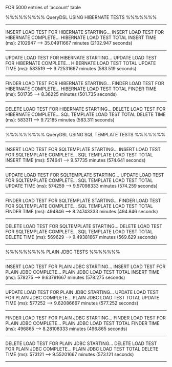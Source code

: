FOR 5000 entries of 'account' table

%%%%%%%%% QueryDSL USING HIBERNATE TESTS %%%%%%%

*********************************
INSERT LOAD TEST FOR HIBERNATE STARTING...
INSERT LOAD TEST FOR HIBERNATE COMPLETE...
HIBERNATE LOAD TEST TOTAL INSERT TIME (ms): 2102947	--> 35.04911667 minutes (2102.947 seconds)
*********************************
UPDATE LOAD TEST FOR HIBERNATE STARTING...
UPDATE LOAD TEST FOR HIBERNATE COMPLETE...
HIBERNATE LOAD TEST TOTAL UPDATE TIME (ms): 583519	--> 9.72531667 minutes (583.519 seconds)
*********************************
FINDER LOAD TEST FOR HIBERNATE STARTING...
FINDER LOAD TEST FOR HIBERNATE COMPLETE...
HIBERNATE LOAD TEST TOTAL FINDER TIME (ms): 501735	--> 8.36225 minutes (501.735 seconds)
*********************************
DELETE LOAD TEST FOR HIBERNATE STARTING...
DELETE LOAD TEST FOR HIBERNATE COMPLETE...
SQL TEMPLATE LOAD TEST TOTAL DELETE TIME (ms): 583311	--> 9.72185 minutes (583.311 seconds)
*********************************



%%%%%%%%% QueryDSL USING SQL TEMPLATE TESTS %%%%%%%

*********************************
INSERT LOAD TEST FOR SQLTEMPLATE STARTING...
INSERT LOAD TEST FOR SQLTEMPLATE COMPLETE...
SQL TEMPLATE LOAD TEST TOTAL INSERT TIME (ms): 574641	--> 9.57735 minutes (574.641 seconds)
*********************************
UPDATE LOAD TEST FOR SQLTEMPLATE STARTING...
UPDATE LOAD TEST FOR SQLTEMPLATE COMPLETE...
SQL TEMPLATE LOAD TEST TOTAL UPDATE TIME (ms): 574259	--> 9.57098333 minutes (574.259 seconds)
*********************************
FINDER LOAD TEST FOR SQLTEMPLATE STARTING...
FINDER LOAD TEST FOR SQLTEMPLATE COMPLETE...
SQL TEMPLATE LOAD TEST TOTAL FINDER TIME (ms): 494846	--> 8.24743333 minutes (494.846 seconds)
*********************************
DELETE LOAD TEST FOR SQLTEMPLATE STARTING...
DELETE LOAD TEST FOR SQLTEMPLATE COMPLETE...
SQL TEMPLATE LOAD TEST TOTAL DELETE TIME (ms): 569629	--> 9.49381667 minutes (569.629 seconds)
*********************************



%%%%%%%%% PLAIN JDBC TESTS %%%%%%%

*********************************
INSERT LOAD TEST FOR PLAIN JDBC STARTING...
INSERT LOAD TEST FOR PLAIN JDBC COMPLETE...
PLAIN JDBC LOAD TEST TOTAL INSERT TIME (ms): 578275	--> 9.63791667 minutes (578.275 seconds)
*********************************
UPDATE LOAD TEST FOR PLAIN JDBC STARTING...
UPDATE LOAD TEST FOR PLAIN JDBC COMPLETE...
PLAIN JDBC LOAD TEST TOTAL UPDATE TIME (ms): 577252	--> 9.62086667 minutes (577.252 seconds)
*********************************
FINDER LOAD TEST FOR PLAIN JDBC STARTING...
FINDER LOAD TEST FOR PLAIN JDBC COMPLETE...
PLAIN JDBC LOAD TEST TOTAL FINDER TIME (ms): 496865	--> 8.28108333 minutes (496.865 seconds)
*********************************
DELETE LOAD TEST FOR PLAIN JDBC STARTING...
DELETE LOAD TEST FOR PLAIN JDBC COMPLETE...
PLAIN JDBC LOAD TEST TOTAL DELETE TIME (ms): 573121	--> 9.55201667 minutes (573.121 seconds)
*********************************

